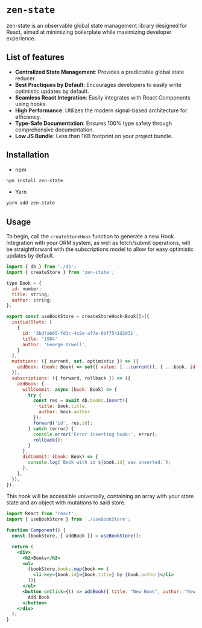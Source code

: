 # `zen-state`
zen-state is an observable global state management library designed for React, aimed at minimizing boilerplate while maximizing developer experience.

## List of features
- **Centralized State Management**: Provides a predictable global state reducer.
- **Best Practiques by Default**: Encourages developers to easily write optimistic updates by default.
- **Seamless React Integration**: Easily integrates with React Components using hooks.
- **High Performance**: Utilizes the modern signal-based architecture for efficiency.
- **Type-Safe Documentation**: Ensures 100% type safety through comprehensive documentation.
- **Low JS Bundle**: Less than 1KB footprint on your project bundle.


## Installation

- npm
```sh
npm install zen-state
```
- Yarn
```sh
yarn add zen-state
```

## Usage

To begin, call the `createStoreHook` function to generate a new Hook. Integration with your ORM system, as well as fetch/submit operations, will be straightforward with the subscriptions model to allow for easy optimistic updates by default.

```jsx
import { db } from './db';
import { createStore } from 'zen-state';

type Book = {
  id: number;
  title: string;
  author: string;
};

export const useBookStore = createStoreHook<Book[]>({
  initialState: [
    { 
      id: '3bd7ab65-fd3c-4c8e-af7e-0bf7541d2931', 
      title: '1984' 
      author: 'George Orwell', 
    }
  ],
  mutations: ({ current, set, optimistic }) => ({
    addBook: (book: Book) => set({ value: [...current(), { ...book, id: optimistic('id', undefined) }] }),
  }),
  subscriptions: ({ forward, rollback }) => ({
    addBook: {
      willCommit: async (book: Book) => {
        try {
          const res = await db.books.insert({
            title: book.title,
            author: book.author
          });
          forward('id', res.id);
        } catch (error) {
          console.error('Error inserting book:', error);
          rollback();
        }
      },
      didCommit: (book: Book) => {
        console.log(`Book with id ${book.id} was inserted.`);
      },
    },
  }),
});
```
This hook will be accessible universally, containing an array with your store state and an object with mutations to said store. 

```jsx
import React from 'react';
import { useBookStore } from './useBookStore';

function Component() {
  const [bookStore, { addBook }] = useBookStore();

  return (
    <div>
      <h2>Books</h2>
      <ul>
        {bookStore.books.map(book => (
          <li key={book.id}>{book.title} by {book.author}</li>
        ))}
      </ul>
      <button onClick={() => addBook({ title: "New Book", author: "New Author", genre: "New Genre" })}>
        Add Book
      </button>
    </div>
  );
}
```
